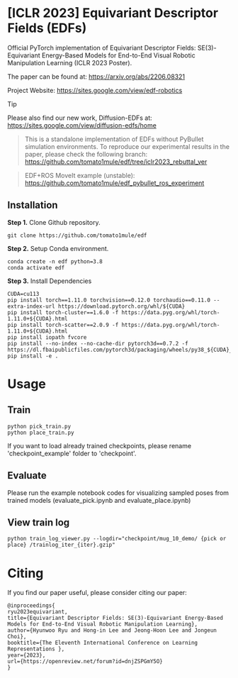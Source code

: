 # [ICLR 2023] Equivariant Descriptor Fields (EDFs)

Official PyTorch implementation of Equivariant Descriptor Fields: SE(3)-Equivariant Energy-Based Models for End-to-End Visual Robotic Manipulation Learning (ICLR 2023 Poster).

The paper can be found at: https://arxiv.org/abs/2206.08321

Project Website: https://sites.google.com/view/edf-robotics

> [!TIP]
> Please also find our new work, Diffusion-EDFs at: https://sites.google.com/view/diffusion-edfs/home

> This is a standalone implementation of EDFs without PyBullet simulation environments. To reproduce our experimental results in the paper, please check the following branch:  https://github.com/tomato1mule/edf/tree/iclr2023_rebuttal_ver

> EDF+ROS MoveIt example (unstable): https://github.com/tomato1mule/edf_pybullet_ros_experiment


## Installation

**Step 1.** Clone Github repository.
```shell
git clone https://github.com/tomato1mule/edf
```

**Step 2.** Setup Conda environment.
```shell
conda create -n edf python=3.8
conda activate edf
```

**Step 3.** Install Dependencies
```shell
CUDA=cu113
pip install torch==1.11.0 torchvision==0.12.0 torchaudio==0.11.0 --extra-index-url https://download.pytorch.org/whl/${CUDA}
pip install torch-cluster==1.6.0 -f https://data.pyg.org/whl/torch-1.11.0+${CUDA}.html
pip install torch-scatter==2.0.9 -f https://data.pyg.org/whl/torch-1.11.0+${CUDA}.html
pip install iopath fvcore
pip install --no-index --no-cache-dir pytorch3d==0.7.2 -f https://dl.fbaipublicfiles.com/pytorch3d/packaging/wheels/py38_${CUDA}_pyt1110/download.html
pip install -e .
```

# Usage
## Train
```shell
python pick_train.py
python place_train.py
```

If you want to load already trained checkpoints, please rename 'checkpoint_example' folder to 'checkpoint'.
## Evaluate
Please run the example notebook codes for visualizing sampled poses from trained models (evaluate_pick.ipynb and evaluate_place.ipynb)

## View train log
```shell
python train_log_viewer.py --logdir="checkpoint/mug_10_demo/ {pick or place} /trainlog_iter_{iter}.gzip"
```

# Citing
If you find our paper useful, please consider citing our paper:
```
@inproceedings{
ryu2023equivariant,
title={Equivariant Descriptor Fields: SE(3)-Equivariant Energy-Based Models for End-to-End Visual Robotic Manipulation Learning},
author={Hyunwoo Ryu and Hong-in Lee and Jeong-Hoon Lee and Jongeun Choi},
booktitle={The Eleventh International Conference on Learning Representations },
year={2023},
url={https://openreview.net/forum?id=dnjZSPGmY5O}
}
```



